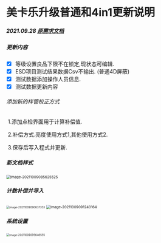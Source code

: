 # 美卡乐升级普通和4in1更新说明

##### 2021.09.28 [原需求文档](https://solar.coding.net/s/b6a28d91-1568-4f26-aef3-b081b792d4f8)

##### 更新内容

- [x] 等级设置良品下限不在锁定,现状态可编辑.
- [x] ESD项目测试结果数据Csv不输出. (普通4D屏蔽)
- [x] 测试数据添加操作人员信息.
- [x] 测试数据更新内容

###### 添加新的样管校正方式

​	1.添加点检界面用于计算补偿值.

​	2.补偿方式.亮度使用方式1,其他使用方式2.

​	3.保存后写入程式并更新.

##### 新文档样式

<img src="https://lcq186-1256847298.cos.ap-nanjing.myqcloud.com/img/image-20211009085625525.png" alt="image-20211009085625525" style="zoom:67%;" />

##### 计数补偿并导入

<img src="https://lcq186-1256847298.cos.ap-nanjing.myqcloud.com/img/image-20211009090637353.png" alt="image-20211009090637353" style="zoom: 50%;" />



<img src="https://lcq186-1256847298.cos.ap-nanjing.myqcloud.com/img/image-20211009091240164.png" alt="image-20211009091240164" style="zoom:67%;" />

##### 系统设置

<img src="https://lcq186-1256847298.cos.ap-nanjing.myqcloud.com/img/image-20211009095646555.png" alt="image-20211009095646555" style="zoom: 50%;" />





 

